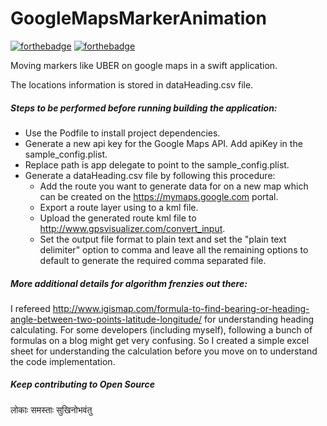 # GoogleMapsMarkerAnimation
[![forthebadge](http://forthebadge.com/images/badges/made-with-swift.svg)](http://forthebadge.com) [![forthebadge](http://forthebadge.com/images/badges/built-with-love.svg)](http://forthebadge.com)

Moving markers like UBER on google maps in a swift application.

The locations information is stored in dataHeading.csv file.

##### Steps to be performed before running building the application:

* Use the Podfile to install project dependencies.
* Generate a new api key for the Google Maps API. Add apiKey in the sample_config.plist.
* Replace path is app delegate to point to the sample_config.plist.
* Generate a dataHeading.csv file by following this procedure:
   * Add the route you want to generate data for on a new map which can be created on the https://mymaps.google.com portal.
   * Export a route layer using to a kml file.
   * Upload the generated route kml file to http://www.gpsvisualizer.com/convert_input.
   * Set the output file format to plain text and set the "plain text delimiter" option to comma and leave all the remaining options to default to generate the required comma separated file.


##### More additional details for algorithm frenzies out there:
I refereed http://www.igismap.com/formula-to-find-bearing-or-heading-angle-between-two-points-latitude-longitude/ for understanding heading calculating. For some developers (including myself), following a bunch of formulas on a blog might get very confusing. So I created a simple excel sheet for understanding the calculation before you move on to understand the code implementation.


##### Keep contributing to Open Source
लोकाः समस्ताः सुखिनोभवंतु